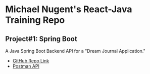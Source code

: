 # Michael Nugent's React-Java Training Repo

## Project#1: Spring Boot
A Java Spring Boot Backend API for a "Dream Journal Application."
* [GitHub Repo Link](https://github.com/nugentmichael1/DreamJournalApp)
* [Postman API](https://revature-spring-boot-dream-journal-app.postman.co/workspace/Spring-Boot-(Dream-Journal-App)~3c93ccd0-7757-41f6-911e-4d3fddb2509b/api/c467fcde-22b9-41a2-a06c-652abaf42c4e?action=share&creator=37307177)